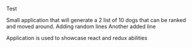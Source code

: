 Test

Small application that will generate a 2 list of 10 dogs that can be ranked and moved around.
Adding random lines
Another added line

Application is used to showcase react and redux abilities

